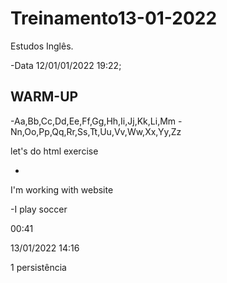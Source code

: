 # Treinamento13-01-2022

 Estudos Inglês.

 -Data 12/01/01/2022 19:22;

## WARM-UP

 -Aa,Bb,Cc,Dd,Ee,Ff,Gg,Hh,Ii,Jj,Kk,Li,Mm
-Nn,Oo,Pp,Qq,Rr,Ss,Tt,Uu,Vv,Ww,Xx,Yy,Zz

let's do html exercise<!--vamos fazer exercicio de html-->

-
I'm working with website<!--eu vou trabalhar com we site-->

-I play soccer<!--eu jogo futebol-->

00:41

13/01/2022 14:16

1 persistência
